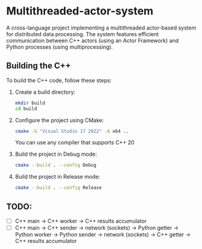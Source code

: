 # Multithreaded-actor-system
A cross-language project implementing a multithreaded actor-based system for distributed data processing. The system features efficient communication between C++ actors (using an Actor Framework) and Python processes (using multiprocessing).

## Building the C++

To build the C++ code, follow these steps:

1. Create a build directory:
   ```bash
   mkdir build
   cd build
   ```

2. Configure the project using CMake:
   ```bash
   cmake -G "Visual Studio 17 2022" -A x64 ..
   ```
   You can use any compiler that supports C++ 20

3. Build the project in Debug mode:
   ```bash
   cmake --build . --config Debug
   ```

4. Build the project in Release mode:
   ```bash
   cmake --build . --config Release
   ```

## TODO:

 - [ ] C++ main -> C++ worker -> C++ results accumulator
 - [ ] C++ main -> C++ sender -> network (sockets) -> Python getter -> Python worker -> Python sender -> network (sockets) -> C++ getter -> C++ results accumulator